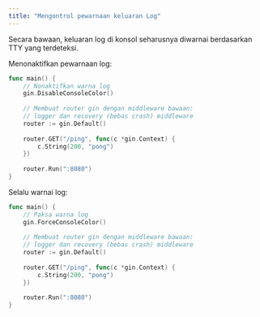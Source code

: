 ```yaml
---
title: "Mengontrol pewarnaan keluaran Log"
---
```


Secara bawaan, keluaran log di konsol seharusnya diwarnai berdasarkan TTY yang terdeteksi.

Menonaktifkan pewarnaan log:

```go
func main() {
    // Nonaktifkan warna log
    gin.DisableConsoleColor()
    
    // Membuat router gin dengan middleware bawaan:
    // logger dan recovery (bebas crash) middleware
    router := gin.Default()
    
    router.GET("/ping", func(c *gin.Context) {
        c.String(200, "pong")
    })
    
    router.Run(":8080")
}
```

Selalu warnai log:

```go
func main() {
    // Paksa warna log
    gin.ForceConsoleColor()
    
    // Membuat router gin dengan middleware bawaan:
    // logger dan recovery (bebas crash) middleware
    router := gin.Default()
    
    router.GET("/ping", func(c *gin.Context) {
        c.String(200, "pong")
    })
    
    router.Run(":8080")
}
```
